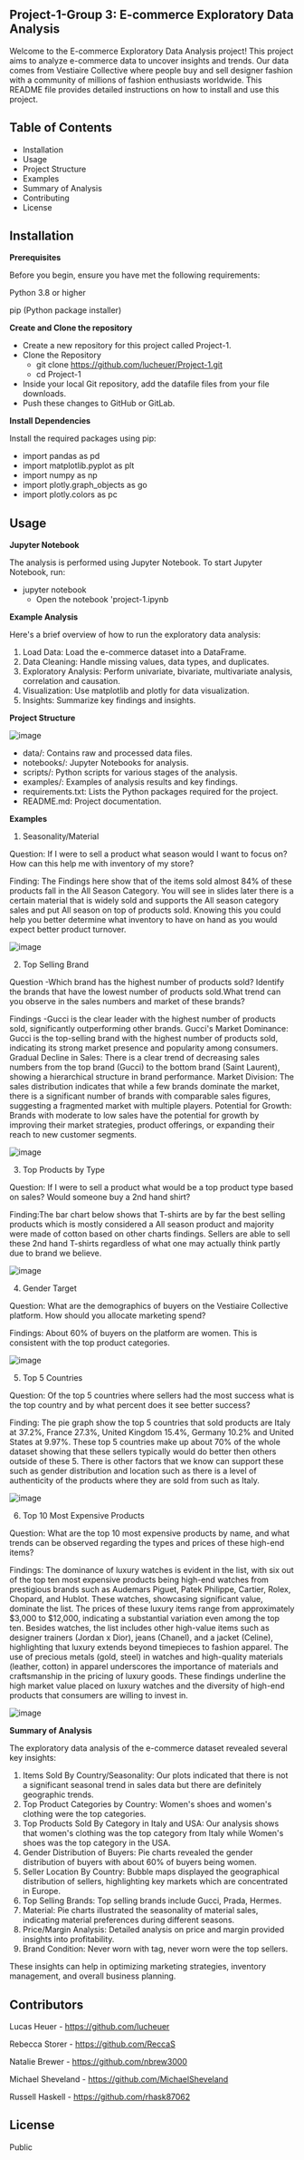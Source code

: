 ## Project-1-Group 3: E-commerce Exploratory Data Analysis
Welcome to the E-commerce Exploratory Data Analysis project! This project aims to analyze e-commerce data to uncover insights and trends. Our data comes from Vestiaire Collective where people buy and sell designer fashion with a community of millions of fashion enthusiasts worldwide. This README file provides detailed instructions on how to install and use this project.
## Table of Contents
* Installation
* Usage
* Project Structure
* Examples
* Summary of Analysis
* Contributing
* License
## Installation
**Prerequisites**

Before you begin, ensure you have met the following requirements:

Python 3.8 or higher

pip (Python package installer)

**Create and Clone the repository**

* Create a new repository for this project called Project-1. 
* Clone the Repository
  * git clone https://github.com/lucheuer/Project-1.git
  * cd Project-1
* Inside your local Git repository, add the datafile files from your file downloads.
* Push these changes to GitHub or GitLab.

**Install Dependencies**

Install the required packages using pip:
* import pandas as pd
* import matplotlib.pyplot as plt
* import numpy as np
* import plotly.graph_objects as go
* import plotly.colors as pc

## Usage

**Jupyter Notebook**

The analysis is performed using Jupyter Notebook. To start Jupyter Notebook, run:
* jupyter notebook
  * Open the notebook 'project-1.ipynb

 **Example Analysis**

 Here's a brief overview of how to run the exploratory data analysis:

 1. Load Data: Load the e-commerce dataset into a DataFrame.
 2. Data Cleaning: Handle missing values, data types, and duplicates.
 3. Exploratory Analysis: Perform univariate, bivariate, multivariate analysis, correlation and causation.
 4. Visualization: Use matplotlib and plotly for data visualization.
 5. Insights: Summarize key findings and insights.

**Project Structure**

![image](https://github.com/user-attachments/assets/0813900f-d33a-4596-87d2-5bb23cffc6bf)


* data/: Contains raw and processed data files.
* notebooks/: Jupyter Notebooks for analysis.
* scripts/: Python scripts for various stages of the analysis.
* examples/: Examples of analysis results and key findings.
* requirements.txt: Lists the Python packages required for the project.
* README.md: Project documentation.

**Examples**
1. Seasonality/Material

Question: If I were to sell a product what season would I want to focus on? How can this help me with inventory of my store?

Finding: The Findings here show that of the items sold almost 84% of these products fall in the All Season Category. You will see in slides later there is a certain material that is widely sold and supports the All season category sales and put All season on top of products sold. Knowing this you could help you better determine what inventory to have on hand as you would expect better product turnover. 

![image](https://github.com/user-attachments/assets/69cd5f61-92f0-4f61-aa38-bcd4fd2da19f)

2. Top Selling Brand
   
Question -Which brand has the highest number of products sold? Identify the brands that have the lowest number of products sold.What trend can you observe in the sales numbers and market of these brands?

Findings -Gucci is the clear leader with the highest number of products sold, significantly outperforming other brands. Gucci's Market Dominance: Gucci is the top-selling brand with the highest number of products sold, indicating its strong market presence and popularity among consumers. Gradual Decline in Sales: There is a clear trend of decreasing sales numbers from the top brand (Gucci) to the bottom brand (Saint Laurent), showing a hierarchical structure in brand performance. Market Division: The sales distribution indicates that while a few brands dominate the market, there is a significant number of brands with comparable sales figures, suggesting a fragmented market with multiple players. Potential for Growth:  Brands with moderate to low sales have the potential for growth by improving their market strategies, product offerings, or expanding their reach to new customer segments.

![image](https://github.com/user-attachments/assets/fcc09802-0b0e-49ae-9e91-9a3f0d411b15)

3. Top Products by Type
   
Question: If I were to sell a product what would be a top product type based on sales? Would someone buy a 2nd hand shirt?

Finding:The bar chart below shows that T-shirts are by far the best selling products which is mostly considered a All season product and majority were made of cotton based on other charts findings. Sellers are able to sell these 2nd hand T-shirts regardless of what one may actually think partly due to brand we believe. 

![image](https://github.com/user-attachments/assets/12648f0e-b43f-4736-a88e-348bec8a39c8)

4. Gender Target

Question: What are the demographics of buyers on the Vestiaire Collective platform. How should you allocate marketing spend?

Findings: About 60% of buyers on the platform are women. This is consistent with the top product categories.

![image](https://github.com/user-attachments/assets/519a4620-a41d-474c-8228-e1a2e40ac2f4)

5. Top 5 Countries

Question: Of the top 5 countries where sellers had the most success what is the top country and by what percent does it see better success?

Finding: The pie graph show the top 5 countries that sold products are Italy at 37.2%, France 27.3%, United Kingdom 15.4%, Germany 10.2% and United States at 9.97%. These top 5 countries make up about 70% of the whole dataset showing that these sellers typically would do better then others outside of these 5. There is other factors that we know can support these such as gender distribution and location such as there is a level of authenticity of the products where they are sold from such as Italy. 

![image](https://github.com/user-attachments/assets/e006a9ce-af94-4931-974a-e94517f31f43)

6. Top 10 Most Expensive Products

Question: What are the top 10 most expensive products by name, and what trends can be observed regarding the types and prices of these high-end items?

Findings: The dominance of luxury watches is evident in the list, with six out of the top ten most expensive products being high-end watches from prestigious brands such as Audemars Piguet, Patek Philippe, Cartier, Rolex, Chopard, and Hublot. These watches, showcasing significant value, dominate the list. The prices of these luxury items range from approximately $3,000 to $12,000, indicating a substantial variation even among the top ten. Besides watches, the list includes other high-value items such as designer trainers (Jordan x Dior), jeans (Chanel), and a jacket (Celine), highlighting that luxury extends beyond timepieces to fashion apparel. The use of precious metals (gold, steel) in watches and high-quality materials (leather, cotton) in apparel underscores the importance of materials and craftsmanship in the pricing of luxury goods. These findings underline the high market value placed on luxury watches and the diversity of high-end products that consumers are willing to invest in.

![image](https://github.com/user-attachments/assets/cebf8607-cba2-4c90-aae0-e2a8fd157e3a)


**Summary of Analysis**

The exploratory data analysis of the e-commerce dataset revealed several key insights:

1. Items Sold By Country/Seasonality: Our plots indicated that there is not a significant seasonal trend in sales data but there are definitely geographic trends.
2. Top Product Categories by Country: Women's shoes and women's clothing were the top categories.
3. Top Products Sold By Category in Italy and USA: Our analysis shows that women's clothing was the top category from Italy while Women's shoes was the top category in the USA. 
4. Gender Distribution of Buyers: Pie charts revealed the gender distribution of buyers with about 60% of buyers being women.
5. Seller Location By Country: Bubble maps displayed the geographical distribution of sellers, highlighting key markets which are concentrated in Europe.
6. Top Selling Brands: Top selling brands include Gucci, Prada, Hermes.
7. Material: Pie charts illustrated the seasonality of material sales, indicating material preferences during different seasons.
8. Price/Margin Analysis: Detailed analysis on price and margin provided insights into profitability.
9. Brand Condition: Never worn with tag, never worn were the top sellers.

These insights can help in optimizing marketing strategies, inventory management, and overall business planning.

## Contributors

Lucas Heuer - https://github.com/lucheuer

Rebecca Storer - https://github.com/ReccaS

Natalie Brewer - https://github.com/nbrew3000

Michael Sheveland - https://github.com/MichaelSheveland

Russell Haskell - https://github.com/rhask87062

## License
Public
